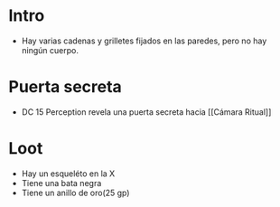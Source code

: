 # Intro
- Hay varias cadenas y grilletes fijados en las paredes, pero no hay ningún cuerpo.


# Puerta secreta
- DC 15 Perception revela una puerta secreta hacia [[Cámara Ritual]]

# Loot
- Hay un esqueléto en la X
- Tiene una bata negra
- Tiene un anillo de oro(25 gp)
